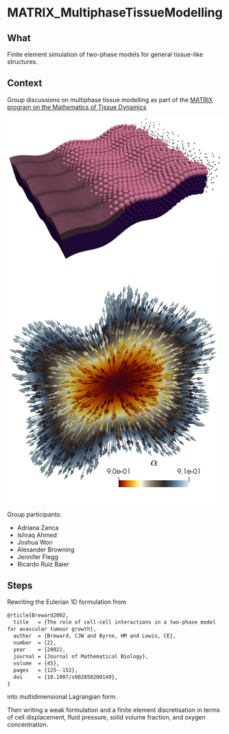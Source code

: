 # MATRIX_MultiphaseTissueModelling

## What
Finite element simulation of two-phase models for general tissue-like structures. 

## Context 
Group discussions on multiphase tissue modelling as part of the [MATRIX program on the Mathematics of Tissue Dynamics](https://www.matrix-inst.org.au/events/mathematics-of-tissue-dynamics)

![](https://github.com/ruizbaier/MATRIX_MultiphaseTissueModelling/blob/main/tissue_sketch.png)
![](https://github.com/ruizbaier/MATRIX_MultiphaseTissueModelling/blob/main/glioma_test.png)



Group participants:
  - Adriana Zanca
  - Ishraq Ahmed
  - Joshua Won
  - Alexander Browning
  - Jennifer Flegg
  - Ricardo Ruiz Baier

## Steps 
Rewriting the Eulerian 1D formulation from 

```
@rticle{Breward2002,
  title   = {The role of cell-cell interactions in a two-phase model for avascular tumour growth},
  author  = {Breward, CJW and Byrne, HM and Lewis, CE},
  number  = {2},
  year    = {2002},
  journal = {Journal of Mathematical Biology},
  volume  = {45},
  pages   = {125--152},
  doi     = {10.1007/s002850200149},
}
```

into multidimensional Lagrangian form. 

Then writing a weak formulation and a finite element discretisation in terms of cell displacement, fluid pressure, solid volume fraction, and oxygen concentration. 

